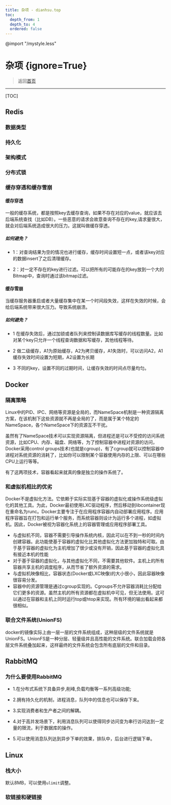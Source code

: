 ```yaml
---
title: 杂项 - dianhsu.top
toc:
  depth_from: 1
  depth_to: 4
  ordered: false
---
```

@import "/mystyle.less"

# 杂项 {ignore=True}
> 返回[首页](../index.html)

---------------------------

[TOC]

## Redis

### 数据类型

### 持久化

### 架构模式

### 分布式锁

### 缓存穿透和缓存雪崩

#### 缓存穿透

一般的缓存系统，都是按照key去缓存查询，如果不存在对应的value，就应该去后端系统查找（比如DB）。一些恶意的请求会故意查询不存在的key,请求量很大，就会对后端系统造成很大的压力。这就叫做缓存穿透。

##### 如何避免？

- 1：对查询结果为空的情况也进行缓存，缓存时间设置短一点，或者该key对应的数据insert了之后清理缓存。

- 2：对一定不存在的key进行过滤。可以把所有的可能存在的key放到一个大的Bitmap中，查询时通过该bitmap过滤。

#### 缓存雪崩

当缓存服务器重启或者大量缓存集中在某一个时间段失效，这样在失效的时候，会给后端系统带来很大压力。导致系统崩溃。

##### 如何避免？

- 1 在缓存失效后，通过加锁或者队列来控制读数据库写缓存的线程数量。比如对某个key只允许一个线程查询数据和写缓存，其他线程等待。

- 2 做二级缓存，A1为原始缓存，A2为拷贝缓存，A1失效时，可以访问A2，A1缓存失效时间设置为短期，A2设置为长期

- 3 不同的key，设置不同的过期时间，让缓存失效的时间点尽量均匀。


## Docker

### 隔离策略

Linux中的PID、IPC、网络等资源是全局的，而NameSpace机制是一种资源隔离方案，在该机制下这些资源就不再是全局的了，而是属于某个特定的NameSpace，各个NameSpace下的资源互不干扰。

虽然有了NameSpace技术可以实现资源隔离，但进程还是可以不受控的访问系统资源，比如CPU、内存、磁盘、网络等，为了控制容器中进程对资源的访问，Docker采用control groups技术(也就是cgroup)，有了cgroup就可以控制容器中进程对系统资源的消耗了，比如你可以限制某个容器使用内存的上限、可以在哪些CPU上运行等等。

有了这两项技术，容器看起来就真的像是独立的操作系统了。

### 和虚拟机相比的优劣

Docker不是虚拟化方法。它依赖于实际实现基于容器的虚拟化或操作系统级虚拟化的其他工具。为此，Docker最初使用LXC驱动程序，然后移动到libcontainer现在重命名为runc。Docker主要专注于在应用程序容器内自动部署应用程序。应用程序容器旨在打包和运行单个服务，而系统容器则设计为运行多个进程，如虚拟机。因此，Docker被视为容器化系统上的容器管理或应用程序部署工具。

- 与虚拟机不同，容器不需要引导操作系统内核，因此可以在不到一秒的时间内创建容器。此功能使基于容器的虚拟化比其他虚拟化方法更加独特和可取。由于基于容器的虚拟化为主机增加了很少或没有开销，因此基于容器的虚拟化具有接近本机的性能
- 对于基于容器的虚拟化，与其他虚拟化不同，不需要其他软件。主机上的所有容器共享主机的调度程序，从而节省了额外资源的需求。
- 与虚拟机映像相比，容器状态(Docker或LXC映像)的大小很小，因此容器映像很容易分发。
- 容器中的资源管理是通过cgroup实现的。Cgroups不允许容器消耗比分配给它们更多的资源。虽然主机的所有资源都在虚拟机中可见，但无法使用。这可以通过在容器和主机上同时运行top或htop来实现。所有环境的输出看起来都很相似。

### 联合文件系统(UnionFS)

docker的镜像实际上由一层一层的文件系统组成，这种层级的文件系统就是UnionFS。UnionFS是一种分层、轻量级并且高性能的文件系统。联合加载会把各层文件系统叠加起来，这样最终的文件系统会包含所有底层的文件和目录。

## RabbitMQ

### 为什么要使用RabbitMQ

- 1.在分布式系统下具备异步,削峰,负载均衡等一系列高级功能;

- 2.拥有持久化的机制，进程消息，队列中的信息也可以保存下来。

- 3.实现消费者和生产者之间的解耦。

- 4.对于高并发场景下，利用消息队列可以使得同步访问变为串行访问达到一定量的限流，利于数据库的操作。

- 5.可以使用消息队列达到异步下单的效果，排队中，后台进行逻辑下单。
 
## Linux

### 栈大小
默认8MB，可以使用`ulimit`调整。

### 软链接和硬链接
